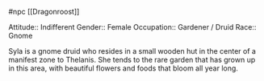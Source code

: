  #npc [[Dragonroost]]

Attitude:: Indifferent
Gender:: Female
Occupation:: Gardener / Druid
Race:: Gnome

Syla is a gnome druid who resides in a small wooden hut in the center of a manifest zone to Thelanis. She tends to the rare garden that has grown up in this area, with beautiful flowers and foods that bloom all year long.
